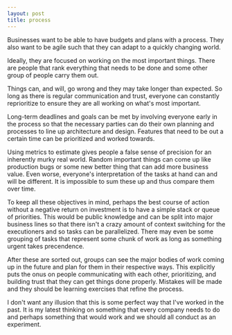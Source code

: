 ```yaml
---
layout: post
title: process
---
```


Businesses want to be able to have budgets and plans with a process. They also want to be agile such that they can adapt to a quickly changing world.

Ideally, they are focused on working on the most important things. There are people that rank everything that needs to be done and some other group of people carry them out. 

Things can, and will, go wrong and they may take longer than expected. So long as there is regular communication and trust, everyone can constantly reprioritize to ensure they are all working on what's most important. 

Long-term deadlines and goals can be met by involving everyone early in the process so that the necessary parties can do their own planning and processes to line up architecture and design. Features that need to be out a certain time can be prioritized and worked towards.

Using metrics to estimate gives people a false sense of precision for an inherently murky real world. Random important things can come up like production bugs or some new better thing that can add more business value. Even worse, everyone's interpretation of the tasks at hand can and will be different. It is impossible to sum these up and thus compare them over time. 

To keep all these objectives in mind, perhaps the best course of action without a negative return on investment is to have a simple stack or queue of priorities. This would be public knowledge and can be split into major business lines so that there isn't a crazy amount of context switching for the executioners and so tasks can be parallelized. There may even be some grouping of tasks that represent some chunk of work as long as something urgent takes precendence. 

After these are sorted out, groups can see the major bodies of work coming up in the future and plan for them in their respective ways. This explicitly puts the onus on people communicating with each other, prioritizing, and building trust that they can get things done properly. Mistakes will be made and they should be learning exercises that refine the process.

I don't want any illusion that this is some perfect way that I've worked in the past. It is my latest thinking on something that every company needs to do and perhaps something that would work and we should all conduct as an experiment. 

